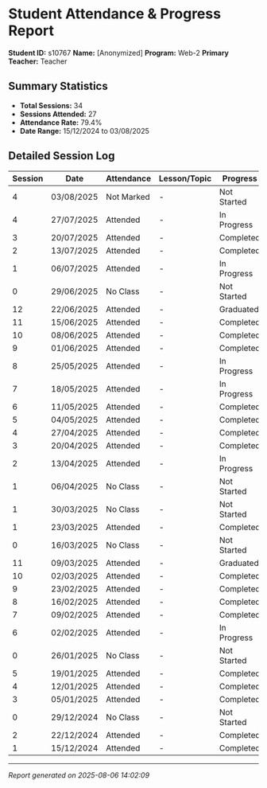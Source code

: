 # Student Attendance & Progress Report

**Student ID:** s10767
**Name:** [Anonymized]
**Program:** Web-2
**Primary Teacher:** Teacher

## Summary Statistics
- **Total Sessions:** 34
- **Sessions Attended:** 27
- **Attendance Rate:** 79.4%
- **Date Range:** 15/12/2024 to 03/08/2025

## Detailed Session Log

| Session | Date | Attendance | Lesson/Topic | Progress |
|---------|------|------------|--------------|----------|
| 4 | 03/08/2025 | Not Marked | - | Not Started |
| 4 | 27/07/2025 | Attended | - | In Progress |
| 3 | 20/07/2025 | Attended | - | Completed |
| 2 | 13/07/2025 | Attended | - | Completed |
| 1 | 06/07/2025 | Attended | - | In Progress |
| 0 | 29/06/2025 | No Class | - | Not Started |
| 12 | 22/06/2025 | Attended | - | Graduated |
| 11 | 15/06/2025 | Attended | - | Completed |
| 10 | 08/06/2025 | Attended | - | Completed |
| 9 | 01/06/2025 | Attended | - | Completed |
| 8 | 25/05/2025 | Attended | - | In Progress |
| 7 | 18/05/2025 | Attended | - | In Progress |
| 6 | 11/05/2025 | Attended | - | Completed |
| 5 | 04/05/2025 | Attended | - | Completed |
| 4 | 27/04/2025 | Attended | - | Completed |
| 3 | 20/04/2025 | Attended | - | Completed |
| 2 | 13/04/2025 | Attended | - | In Progress |
| 1 | 06/04/2025 | No Class | - | Not Started |
| 1 | 30/03/2025 | No Class | - | Not Started |
| 1 | 23/03/2025 | Attended | - | Completed |
| 0 | 16/03/2025 | No Class | - | Not Started |
| 11 | 09/03/2025 | Attended | - | Graduated |
| 10 | 02/03/2025 | Attended | - | Completed |
| 9 | 23/02/2025 | Attended | - | Completed |
| 8 | 16/02/2025 | Attended | - | Completed |
| 7 | 09/02/2025 | Attended | - | Completed |
| 6 | 02/02/2025 | Attended | - | In Progress |
| 0 | 26/01/2025 | No Class | - | Not Started |
| 5 | 19/01/2025 | Attended | - | Completed |
| 4 | 12/01/2025 | Attended | - | Completed |
| 3 | 05/01/2025 | Attended | - | Completed |
| 0 | 29/12/2024 | No Class | - | Not Started |
| 2 | 22/12/2024 | Attended | - | Completed |
| 1 | 15/12/2024 | Attended | - | Completed |

---
*Report generated on 2025-08-06 14:02:09*
